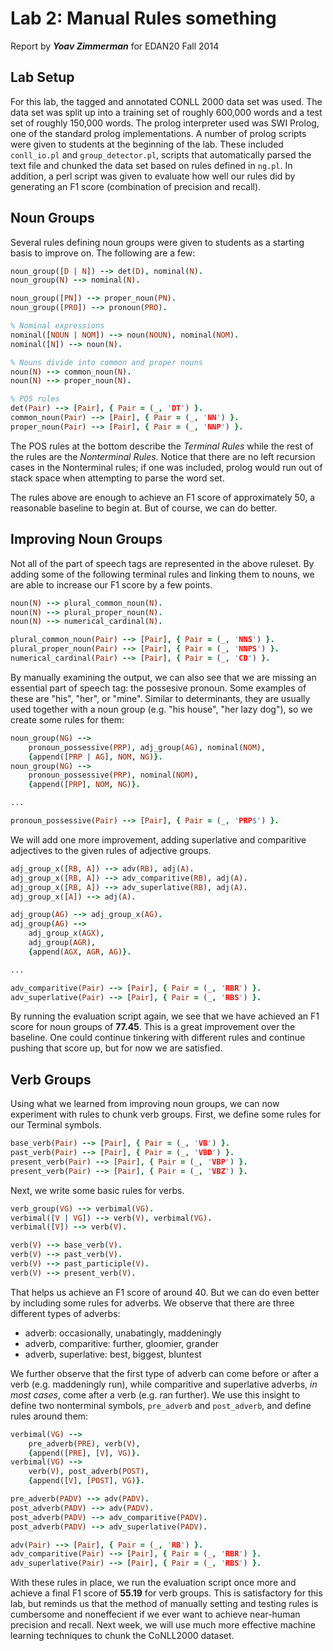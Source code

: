 Lab 2: Manual Rules something
======================
Report by ***Yoav Zimmerman*** for EDAN20 Fall 2014

Lab Setup
---------

For this lab, the tagged and annotated CONLL 2000 data set was used. The data set was split up into a training set of roughly 600,000 words and a test set of roughly 150,000 words. The prolog interpreter used was SWI Prolog, one of the standard prolog implementations. A number of prolog scripts were given to students at the beginning of the lab. These included `conll_io.pl` and `group_detector.pl`, scripts that automatically parsed the text file and chunked the data set based on rules defined in `ng.pl`. In addition, a perl script was given to evaluate how well our rules did by generating an F1 score (combination of precision and recall).

Noun Groups
-----------

Several rules defining noun groups were given to students as a starting basis to improve on. The following are a few:

```prolog
noun_group([D | N]) --> det(D), nominal(N).
noun_group(N) --> nominal(N).

noun_group([PN]) --> proper_noun(PN).
noun_group([PRO]) --> pronoun(PRO).

% Nominal expressions
nominal([NOUN | NOM]) --> noun(NOUN), nominal(NOM).
nominal([N]) --> noun(N).

% Nouns divide into common and proper nouns
noun(N) --> common_noun(N).
noun(N) --> proper_noun(N).

% POS rules
det(Pair) --> [Pair], { Pair = (_, 'DT') }.
common_noun(Pair) --> [Pair], { Pair = (_, 'NN') }.
proper_noun(Pair) --> [Pair], { Pair = (_, 'NNP') }.
```

The POS rules at the bottom describe the _Terminal Rules_ while the rest of the rules are the _Nonterminal Rules_. Notice that there are no left recursion cases in the Nonterminal rules; if one was included, prolog would run out of stack space when attempting to parse the word set. 

The rules above are enough to achieve an F1 score of approximately 50, a reasonable baseline to begin at. But of course, we can do better.

Improving Noun Groups
---------------------

Not all of the part of speech tags are represented in the above ruleset. By adding some of the following terminal rules and linking them to nouns, we are able to increase our F1 score by a few points.

```prolog
noun(N) --> plural_common_noun(N).
noun(N) --> plural_proper_noun(N).
noun(N) --> numerical_cardinal(N).

plural_common_noun(Pair) --> [Pair], { Pair = (_, 'NNS') }.
plural_proper_noun(Pair) --> [Pair], { Pair = (_, 'NNPS') }.
numerical_cardinal(Pair) --> [Pair], { Pair = (_, 'CD') }.
``` 

By manually examining the output, we can also see that we are missing an essential part of speech tag: the possesive pronoun. Some examples of these are "his", "her", or "mine". Similar to determinants, they are usually used together with a noun group (e.g. "his house", "her lazy dog"), so we create some rules for them:

```prolog
noun_group(NG) -->
    pronoun_possessive(PRP), adj_group(AG), nominal(NOM),
	{append([PRP | AG], NOM, NG)}.
noun_group(NG) -->
    pronoun_possessive(PRP), nominal(NOM),
	{append([PRP], NOM, NG)}.

...

pronoun_possessive(Pair) --> [Pair], { Pair = (_, 'PRP$') }.
```

We will add one more improvement, adding superlative and comparitive adjectives to the given rules of adjective groups.

```prolog
adj_group_x([RB, A]) --> adv(RB), adj(A).
adj_group_x([RB, A]) --> adv_comparitive(RB), adj(A).
adj_group_x([RB, A]) --> adv_superlative(RB), adj(A).
adj_group_x([A]) --> adj(A).

adj_group(AG) --> adj_group_x(AG).
adj_group(AG) -->
	adj_group_x(AGX),
	adj_group(AGR),
	{append(AGX, AGR, AG)}.

...

adv_comparitive(Pair) --> [Pair], { Pair = (_, 'RBR') }.
adv_superlative(Pair) --> [Pair], { Pair = (_, 'RBS') }.
```

By running the evaluation script again, we see that we have achieved an F1 score for noun groups of **77.45**. This is a great improvement over the baseline. One could continue tinkering with different rules and continue pushing that score up, but for now we are satisfied. 

Verb Groups
-----------

Using what we learned from improving noun groups, we can now experiment with rules to chunk verb groups. First, we define some rules for our Terminal symbols.

```prolog
base_verb(Pair) --> [Pair], { Pair = (_, 'VB') }.
past_verb(Pair) --> [Pair], { Pair = (_, 'VBD') }.
present_verb(Pair) --> [Pair], { Pair = (_, 'VBP') }.
present_verb(Pair) --> [Pair], { Pair = (_, 'VBZ') }.
```

Next, we write some basic rules for verbs.

```prolog
verb_group(VG) --> verbimal(VG).
verbimal([V | VG]) --> verb(V), verbimal(VG).
verbimal([V]) --> verb(V).

verb(V) --> base_verb(V).
verb(V) --> past_verb(V).
verb(V) --> past_participle(V).
verb(V) --> present_verb(V).
```

That helps us achieve an F1 score of around 40. But we can do even better by including some rules for adverbs. We observe that there are three different types of adverbs: 

* adverb: occasionally, unabatingly, maddeningly
* adverb, comparitive: further, gloomier, grander
* adverb, superlative: best, biggest, bluntest

We further observe that the first type of adverb can come before or after a verb (e.g. maddeningly run), while comparitive and superlative adverbs, _in most cases_, come after a verb (e.g. ran further). We use this insight to define two nonterminal symbols, `pre_adverb` and `post_adverb`, and define rules around them:

```prolog
verbimal(VG) -->
    pre_adverb(PRE), verb(V),
    {append([PRE], [V], VG)}.
verbimal(VG) -->
    verb(V), post_adverb(POST),    
    {append([V], [POST], VG)}.

pre_adverb(PADV) --> adv(PADV).
post_adverb(PADV) --> adv(PADV).
post_adverb(PADV) --> adv_comparitive(PADV).
post_adverb(PADV) --> adv_superlative(PADV).

adv(Pair) --> [Pair], { Pair = (_, 'RB') }.
adv_comparitive(Pair) --> [Pair], { Pair = (_, 'RBR') }.
adv_superlative(Pair) --> [Pair], { Pair = (_, 'RBS') }.
```

With these rules in place, we run the evaluation script once more and achieve a final F1 score of **55.19** for verb groups. This is satisfactory for this lab, but reminds us that the method of manually setting and testing rules is cumbersome and noneffecient if we ever want to achieve near-human precision and recall. Next week, we will use much more effective machine learning techniques to chunk the CoNLL2000 dataset.
